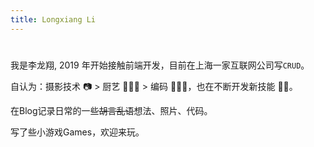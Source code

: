 ```yaml
---
title: Longxiang Li
---
```


# <Hello defaultVal="你好" :iterval="1024" />

我是李龙翔, 2019 年开始接触前端开发，目前在上海一家互联网公司写`CRUD`。

自认为：摄影技术 📷 > 厨艺 👨🏻‍🍳 > 编码 👨🏻‍💻，也在不断开发新技能 🥷🏻。

在<RouterLink to="/blog">Blog</RouterLink>记录日常的一些~~胡言乱语~~想法、照片、代码。

写了些小游戏<RouterLink to="/games">Games</RouterLink>，欢迎来玩。
